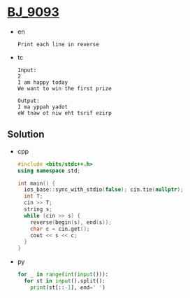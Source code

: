 # [BJ_9093](https://acmicpc.net/problem/9093)

* en

  ```en
  Print each line in reverse
  ```

* tc

  ```tc
  Input:
  2
  I am happy today
  We want to win the first prize

  Output:
  I ma yppah yadot
  eW tnaw ot niw eht tsrif ezirp
  ```

## Solution

* cpp

  ```cpp
  #include <bits/stdc++.h>
  using namespace std;

  int main() {
    ios_base::sync_with_stdio(false); cin.tie(nullptr);
    int T;
    cin >> T;
    string s;
    while (cin >> s) {
      reverse(begin(s), end(s));
      char c = cin.get();
      cout << s << c;
    }
  }
  ```

* py

  ```py
  for _ in range(int(input())):
    for st in input().split():
      print(st[::-1], end=' ')
  ```
